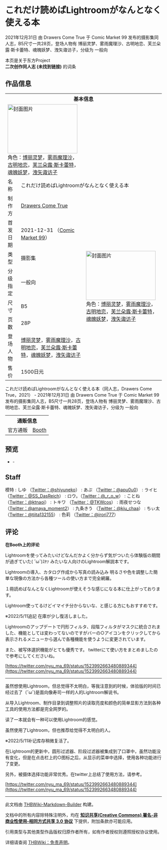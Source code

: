 # これだけ読めばLightroomがなんとなく使える本

<!-- source html: G:\repos\THBWiki-Markdown-Builder\THBWikiMarkdown\Temp\main\f\f9\ns0%3A%E3%81%93%E3%82%8C%E3%81%A0%E3%81%91%E8%AA%AD%E3%82%81%E3%81%B0Lightroom%E3%81%8C%E3%81%AA%E3%82%93%E3%81%A8%E3%81%AA%E3%81%8F%E4%BD%BF%E3%81%88%E3%82%8B%E6%9C%AC.html -->

2021年12月31日 由 Drawers Come True 于 Comic Market 99 发布的摄影集同人志，B5尺寸一共28页，登场人物有 博丽灵梦、雾雨魔理沙、古明地恋、芙兰朵露·斯卡蕾特、魂魄妖梦、洩矢诹访子，分级为 一般向

本页是关于东方Project  
 **二次创作同人志 (未找到链接)** 的词条

## 作品信息

<table><tbody><tr><th colspan="3">基本信息</th></tr><tr><td class="cover-artwork-mobile" colspan="2"><a href="./文件-これだけ読めばLightroomがなんとなく使える本封面.jpg.md" class="image" title="封面图片"><img alt="封面图片" src="https://upload.thwiki.cc/thumb/8/87/%E3%81%93%E3%82%8C%E3%81%A0%E3%81%91%E8%AA%AD%E3%82%81%E3%81%B0Lightroom%E3%81%8C%E3%81%AA%E3%82%93%E3%81%A8%E3%81%AA%E3%81%8F%E4%BD%BF%E3%81%88%E3%82%8B%E6%9C%AC%E5%B0%81%E9%9D%A2.jpg/224px-%E3%81%93%E3%82%8C%E3%81%A0%E3%81%91%E8%AA%AD%E3%82%81%E3%81%B0Lightroom%E3%81%8C%E3%81%AA%E3%82%93%E3%81%A8%E3%81%AA%E3%81%8F%E4%BD%BF%E3%81%88%E3%82%8B%E6%9C%AC%E5%B0%81%E9%9D%A2.jpg" decoding="async" loading="lazy" width="224" height="158" srcset="https://upload.thwiki.cc/thumb/8/87/%E3%81%93%E3%82%8C%E3%81%A0%E3%81%91%E8%AA%AD%E3%82%81%E3%81%B0Lightroom%E3%81%8C%E3%81%AA%E3%82%93%E3%81%A8%E3%81%AA%E3%81%8F%E4%BD%BF%E3%81%88%E3%82%8B%E6%9C%AC%E5%B0%81%E9%9D%A2.jpg/336px-%E3%81%93%E3%82%8C%E3%81%A0%E3%81%91%E8%AA%AD%E3%82%81%E3%81%B0Lightroom%E3%81%8C%E3%81%AA%E3%82%93%E3%81%A8%E3%81%AA%E3%81%8F%E4%BD%BF%E3%81%88%E3%82%8B%E6%9C%AC%E5%B0%81%E9%9D%A2.jpg 1.5x, https://upload.thwiki.cc/thumb/8/87/%E3%81%93%E3%82%8C%E3%81%A0%E3%81%91%E8%AA%AD%E3%82%81%E3%81%B0Lightroom%E3%81%8C%E3%81%AA%E3%82%93%E3%81%A8%E3%81%AA%E3%81%8F%E4%BD%BF%E3%81%88%E3%82%8B%E6%9C%AC%E5%B0%81%E9%9D%A2.jpg/448px-%E3%81%93%E3%82%8C%E3%81%A0%E3%81%91%E8%AA%AD%E3%82%81%E3%81%B0Lightroom%E3%81%8C%E3%81%AA%E3%82%93%E3%81%A8%E3%81%AA%E3%81%8F%E4%BD%BF%E3%81%88%E3%82%8B%E6%9C%AC%E5%B0%81%E9%9D%A2.jpg 2x" data-file-width="1920" data-file-height="1354"></a><div class="cover-char">角色：<a href="./博丽灵梦.md" title="博丽灵梦">博丽灵梦</a>，<a href="./雾雨魔理沙.md" title="雾雨魔理沙">雾雨魔理沙</a>，<a href="./古明地恋.md" title="古明地恋">古明地恋</a>，<a href="./芙兰朵露·斯卡蕾特.md" title="芙兰朵露·斯卡蕾特">芙兰朵露·斯卡蕾特</a>，<a href="./魂魄妖梦.md" title="魂魄妖梦">魂魄妖梦</a>，<a href="./洩矢诹访子.md" title="洩矢诹访子">洩矢诹访子</a></div></td>
</tr><tr><td class="label">名称</td><td colspan="2"> これだけ読めばLightroomがなんとなく使える本 </td></tr><tr><td class="label">制作方</td><td><a href="./Drawers_Come_True.md" title="Drawers Come True">Drawers Come True</a></td><td class="cover-artwork" rowspan="8" style="min-width:224px;"><a href="./文件-これだけ読めばLightroomがなんとなく使える本封面.jpg.md" class="image" title="封面图片"><img alt="封面图片" src="https://upload.thwiki.cc/thumb/8/87/%E3%81%93%E3%82%8C%E3%81%A0%E3%81%91%E8%AA%AD%E3%82%81%E3%81%B0Lightroom%E3%81%8C%E3%81%AA%E3%82%93%E3%81%A8%E3%81%AA%E3%81%8F%E4%BD%BF%E3%81%88%E3%82%8B%E6%9C%AC%E5%B0%81%E9%9D%A2.jpg/224px-%E3%81%93%E3%82%8C%E3%81%A0%E3%81%91%E8%AA%AD%E3%82%81%E3%81%B0Lightroom%E3%81%8C%E3%81%AA%E3%82%93%E3%81%A8%E3%81%AA%E3%81%8F%E4%BD%BF%E3%81%88%E3%82%8B%E6%9C%AC%E5%B0%81%E9%9D%A2.jpg" decoding="async" loading="lazy" width="224" height="158" srcset="https://upload.thwiki.cc/thumb/8/87/%E3%81%93%E3%82%8C%E3%81%A0%E3%81%91%E8%AA%AD%E3%82%81%E3%81%B0Lightroom%E3%81%8C%E3%81%AA%E3%82%93%E3%81%A8%E3%81%AA%E3%81%8F%E4%BD%BF%E3%81%88%E3%82%8B%E6%9C%AC%E5%B0%81%E9%9D%A2.jpg/336px-%E3%81%93%E3%82%8C%E3%81%A0%E3%81%91%E8%AA%AD%E3%82%81%E3%81%B0Lightroom%E3%81%8C%E3%81%AA%E3%82%93%E3%81%A8%E3%81%AA%E3%81%8F%E4%BD%BF%E3%81%88%E3%82%8B%E6%9C%AC%E5%B0%81%E9%9D%A2.jpg 1.5x, https://upload.thwiki.cc/thumb/8/87/%E3%81%93%E3%82%8C%E3%81%A0%E3%81%91%E8%AA%AD%E3%82%81%E3%81%B0Lightroom%E3%81%8C%E3%81%AA%E3%82%93%E3%81%A8%E3%81%AA%E3%81%8F%E4%BD%BF%E3%81%88%E3%82%8B%E6%9C%AC%E5%B0%81%E9%9D%A2.jpg/448px-%E3%81%93%E3%82%8C%E3%81%A0%E3%81%91%E8%AA%AD%E3%82%81%E3%81%B0Lightroom%E3%81%8C%E3%81%AA%E3%82%93%E3%81%A8%E3%81%AA%E3%81%8F%E4%BD%BF%E3%81%88%E3%82%8B%E6%9C%AC%E5%B0%81%E9%9D%A2.jpg 2x" data-file-width="1920" data-file-height="1354"></a><div class="cover-char">角色：<a href="./博丽灵梦.md" title="博丽灵梦">博丽灵梦</a>，<a href="./雾雨魔理沙.md" title="雾雨魔理沙">雾雨魔理沙</a>，<a href="./古明地恋.md" title="古明地恋">古明地恋</a>，<a href="./芙兰朵露·斯卡蕾特.md" title="芙兰朵露·斯卡蕾特">芙兰朵露·斯卡蕾特</a>，<a href="./魂魄妖梦.md" title="魂魄妖梦">魂魄妖梦</a>，<a href="./洩矢诹访子.md" title="洩矢诹访子">洩矢诹访子</a></div></td>
</tr><tr><td class="label">首发日期</td><td>2021-12-31&#160;（<a href="/展会作品列表?e=Comic+Market%2399">Comic Market 99</a>）</td></tr><tr><td class="label">类型</td><td>摄影集</td></tr><tr><td class="label">分级指定</td><td>一般向</td></tr><tr><td class="label">尺寸</td><td>B5</td></tr><tr><td class="label">页数</td><td>28P</td></tr><tr><td class="label">登场人物</td><td><a href="./博丽灵梦.md" title="博丽灵梦">博丽灵梦</a>，<a href="./雾雨魔理沙.md" title="雾雨魔理沙">雾雨魔理沙</a>，<a href="./古明地恋.md" title="古明地恋">古明地恋</a>，<a href="./芙兰朵露·斯卡蕾特.md" title="芙兰朵露·斯卡蕾特">芙兰朵露·斯卡蕾特</a>，<a href="./魂魄妖梦.md" title="魂魄妖梦">魂魄妖梦</a>，<a href="./洩矢诹访子.md" title="洩矢诹访子">洩矢诹访子</a></td></tr><tr><td class="label">售价</td><td>1500日元</td></tr></tbody></table>

これだけ読めばLightroomがなんとなく使える本（同人志，Drawers Come True，2021） - 2021年12月31日 由 Drawers Come True 于 Comic Market 99 发布的摄影集同人志，B5尺寸一共28页，登场人物有 博丽灵梦、雾雨魔理沙、古明地恋、芙兰朵露·斯卡蕾特、魂魄妖梦、洩矢诹访子，分级为 一般向

<table><tbody><tr><th colspan="3">通贩信息</th></tr><tr><td class="label">官方通贩</td><td colspan="2"><a rel="nofollow" class="external text" href="https://nyuma.booth.pm/items/3526068">Booth</a></td></tr></tbody></table>



## 预览
- [](./文件-これだけ読めばLightroomがなんとなく使える本预览图1.jpg.md)- [](./文件-これだけ読めばLightroomがなんとなく使える本预览图2.jpg.md)


## Staff
模特
: しゆ （[Twitter：@shiyuneko](https://twitter.com/shiyuneko)）
: あぷ （[Twitter：@apu0u0](https://twitter.com/apu0u0)）
: ライヒ （[Twitter：@SS_DasReich](https://twitter.com/SS_DasPeich)）
: ロウ。（[Twitter：@_r_o_w](https://twitter.com/_r_o_w)）
: ことね （[Twitter：@ktnaoi](https://twitter.com/ktnaoi)）
: トキワ （[Twitter：@TKWcos](https://twitter.com/TKWcos)）
: 雨夜せつな （[Twitter：@amaya_moment2](https://twitter.com/amaya_moment2)）
: 九条きう （[Twitter：@kiu_chaa](https://twitter.com/kiu_chaa)）
: ちぃ太 （[Twitter：@tiita132155](https://twitter.com/tiita132155)）
: 色莉 （[Twitter：@irori777](https://twitter.com/irori777)）


## 评论

  
 **在Booth上的评论**   

Lightroomを使ってみたいけどなんだかよく分からず気がついたら体験版の期間が過ぎていた( ˘ω˘)ｽﾔｧ みたいな人向けのLightroom解説本です。  

  

Lightroomの導入、カタログ作成から写真の読み込み 明るさや色を調整した簡単な現像の方法から各種ツールの使い方まで完全網羅。  

  

１冊読めばなんとなくLightroomが使えそうな感じになる本に仕上がっております。  

  

Lightroom使ってるけどイマイチ分からないな、と感じる方にもおすすめです。  

  

※2022/5/11追記 在庫が少し復活しました。  

Lightroomのアップデートで円形フィルタ、段階フィルタがマスクに統合されました、機能としては変わってないのですがバーの○アイコンをクリックしてから表示されるメニューから選んで各種機能を使うように変更されています。  

  

また、被写体選択機能がとても優秀です。 twitterにて使い方をまとめましたので参考にしてくださいね。  

[https://twitter.com/nyu_ma_69/status/1523992663480889344](https://twitter.com/nyu_ma_69/status/1523992663480889344)  

  

___

  
虽然想使用Lightroom，但总觉得不太明白，等我注意到的时候，体验版的时间已经过去了（˘ω˘)是面向像寿司一样的人的Lightroom解说书。  

  

从导入Lightroom、制作目录到调整照片的读取亮度和颜色的简单显影方法到各种工具的使用方法都是完全网罗的。  

  

读了一本就会有一种可以使用Lightroom的感觉。  

  

虽然使用了Lightroom，但也推荐给觉得不太明白的人。  

  

※2022/5/11补记库存稍微复活了。  

在Lightroom的更新中，圆形过滤器、阶段过滤器被集成到了口罩中，虽然功能没有变化，但是在点击栏上的○图标之后，从显示的菜单中选择，使用各种功能进行了变更。  

  

另外，被摄体选择功能非常优秀。在twitter上总结了使用方法，请参考。  

[https://twitter.com/nyu_ma_69/status/1523992663480889344](https://twitter.com/nyu_ma_69/status/1523992663480889344)
  


  
  

  





---

此文档由 [THBWiki-Markdown-Builder](https://github.com/Delsin-Yu/THBWiki-Markdown-Builder) 构建。

文档中的所有内容除特殊注明外，均在 [**知识共享(Creative Commons) 署名-非商业性使用-相同方式共享 3.0 协议**](https://creativecommons.org/licenses/by-sa/3.0/deed.zh-hans) 下提供，附加条款亦可能应用。

引用类型与其他类型作品版权归原作者所有，如有作者授权则遵照授权协议使用。

详细请查阅 [THBWiki：免责声明](https://thbwiki.cc/THBWiki:%E5%85%8D%E8%B4%A3%E5%A3%B0%E6%98%8E)。

